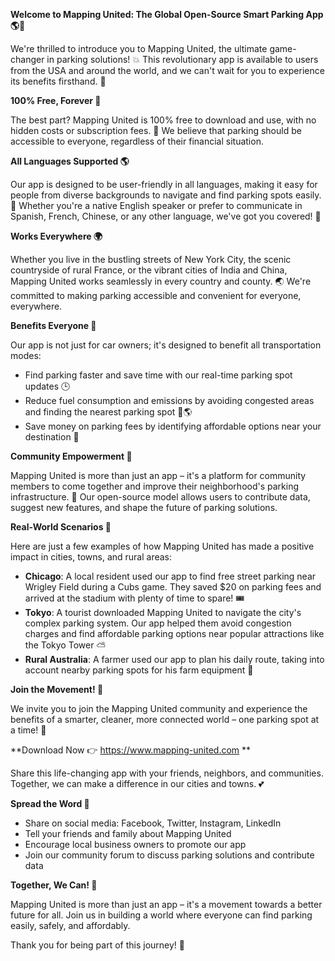 **Welcome to Mapping United: The Global Open-Source Smart Parking App 🌎🚗**

We're thrilled to introduce you to Mapping United, the ultimate game-changer in parking solutions! 💥 This revolutionary app is available to users from the USA and around the world, and we can't wait for you to experience its benefits firsthand. 🌟

**100% Free, Forever 🙌**

The best part? Mapping United is 100% free to download and use, with no hidden costs or subscription fees. 🤑 We believe that parking should be accessible to everyone, regardless of their financial situation.

**All Languages Supported 🌎**

Our app is designed to be user-friendly in all languages, making it easy for people from diverse backgrounds to navigate and find parking spots easily. 🤝 Whether you're a native English speaker or prefer to communicate in Spanish, French, Chinese, or any other language, we've got you covered! 💬

**Works Everywhere 🌍**

Whether you live in the bustling streets of New York City, the scenic countryside of rural France, or the vibrant cities of India and China, Mapping United works seamlessly in every country and county. 🌏 We're committed to making parking accessible and convenient for everyone, everywhere.

**Benefits Everyone 🤝**

Our app is not just for car owners; it's designed to benefit all transportation modes:

* Find parking faster and save time with our real-time parking spot updates 🕒
* Reduce fuel consumption and emissions by avoiding congested areas and finding the nearest parking spot 🚗🌎
* Save money on parking fees by identifying affordable options near your destination 💸

**Community Empowerment 🔋**

Mapping United is more than just an app – it's a platform for community members to come together and improve their neighborhood's parking infrastructure. 🤝 Our open-source model allows users to contribute data, suggest new features, and shape the future of parking solutions.

**Real-World Scenarios 🌟**

Here are just a few examples of how Mapping United has made a positive impact in cities, towns, and rural areas:

* **Chicago**: A local resident used our app to find free street parking near Wrigley Field during a Cubs game. They saved $20 on parking fees and arrived at the stadium with plenty of time to spare! 🎟️
* **Tokyo**: A tourist downloaded Mapping United to navigate the city's complex parking system. Our app helped them avoid congestion charges and find affordable parking options near popular attractions like the Tokyo Tower ⛅️
* **Rural Australia**: A farmer used our app to plan his daily route, taking into account nearby parking spots for his farm equipment 🐴

**Join the Movement! 🔋**

We invite you to join the Mapping United community and experience the benefits of a smarter, cleaner, more connected world – one parking spot at a time! 🌟

**Download Now 👉 https://www.mapping-united.com **

Share this life-changing app with your friends, neighbors, and communities. Together, we can make a difference in our cities and towns. 💕

**Spread the Word 📢**

* Share on social media: Facebook, Twitter, Instagram, LinkedIn
* Tell your friends and family about Mapping United
* Encourage local business owners to promote our app
* Join our community forum to discuss parking solutions and contribute data

**Together, We Can! 💪**

Mapping United is more than just an app – it's a movement towards a better future for all. Join us in building a world where everyone can find parking easily, safely, and affordably.

Thank you for being part of this journey! 🙏